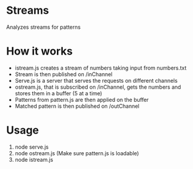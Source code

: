 Streams
=======
Analyzes streams for patterns

How it works
============
- istream.js creates a stream of numbers taking input from numbers.txt
- Stream is then published on /inChannel
- Serve.js is a server that serves the requests on different channels
- ostream.js, that is subscribed on /inChannel, gets the numbers and stores them in a buffer (5 at a time)
- Patterns from pattern.js are then applied on the buffer
- Matched pattern is then published on /outChannel

Usage
=====
1. node serve.js
2. node ostream.js (Make sure pattern.js is loadable)
3. node istream.js
